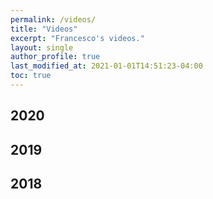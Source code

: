 ```yaml
---
permalink: /videos/
title: "Videos"
excerpt: "Francesco's videos."
layout: single
author_profile: true
last_modified_at: 2021-01-01T14:51:23-04:00
toc: true
---
```


## 2020

## 2019

## 2018